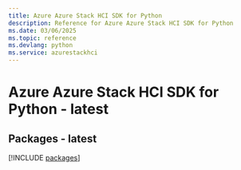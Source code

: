 ```yaml
---
title: Azure Azure Stack HCI SDK for Python
description: Reference for Azure Azure Stack HCI SDK for Python
ms.date: 03/06/2025
ms.topic: reference
ms.devlang: python
ms.service: azurestackhci
---
```

# Azure Azure Stack HCI SDK for Python - latest
## Packages - latest
[!INCLUDE [packages](azure-stack-hci-index.md)]